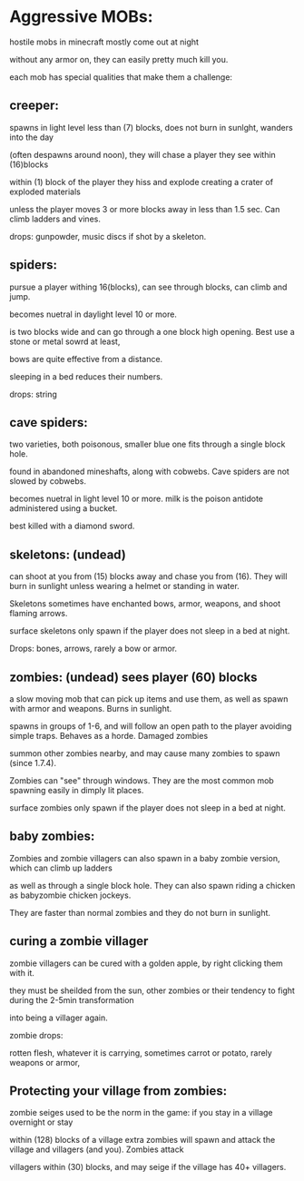Aggressive MOBs: 
==============

hostile mobs in minecraft mostly come out at night

without any armor on, they can easily pretty much kill you.

each mob has special qualities that make them  a challenge:


creeper:
----------
 spawns in light level less than (7) blocks, does not burn in sunlght, wanders into the day
 
 (often despawns around noon), they will chase a player they see within (16)blocks
 
 within (1) block of the player they hiss and explode creating a crater of exploded materials
 
 unless the player moves 3 or more blocks away in less than 1.5 sec. Can climb ladders and vines.
 
 
 
 drops: gunpowder, music discs if shot by a skeleton.
 
 spiders:
 ---------
 
 pursue a player withing 16(blocks), can see through blocks, can climb and jump. 
 
 becomes nuetral in daylight level 10 or more. 
 
 is two blocks wide and can go through a one block high opening. Best use a stone or metal sowrd at least,
 
 bows are quite effective from a distance.
 
 sleeping in a bed reduces their numbers.
 
 drops: string
 
 cave spiders:
 -------------
 
 two varieties, both poisonous, smaller blue one fits through a single block hole.
 
 found in abandoned mineshafts, along with cobwebs. Cave spiders are not slowed by cobwebs.

 becomes nuetral in light level 10 or more. milk is the poison antidote administered using a bucket.

best killed with a diamond sword.

skeletons: (undead)
------------
can shoot at you from (15) blocks away and chase you from (16). They will burn in sunlight unless wearing a helmet or standing in water.

Skeletons sometimes have enchanted bows, armor, weapons, and shoot flaming arrows. 

surface skeletons only spawn if the player does not sleep in a bed at night.

Drops: bones, arrows, rarely a bow or armor.


zombies: (undead) sees player (60) blocks
--------

a slow moving mob that can pick up items and use them, as well as spawn with armor and weapons. Burns in sunlight.

spawns in groups of 1-6, and will follow an open path to the player avoiding simple traps. Behaves as a horde.  Damaged zombies

summon other zombies nearby, and may cause many zombies to spawn (since 1.7.4).

Zombies can "see" through windows. They are the most common mob spawning easily in dimply lit places.

surface zombies only spawn if the player does not sleep in a bed at night.


baby zombies:
------------
Zombies and zombie villagers can also spawn in a baby zombie version, which can climb up ladders

as well as through a single block hole. They can also spawn riding a chicken as babyzombie chicken jockeys.

They are faster than normal zombies and they do not burn in sunlight.



curing a zombie villager 
-----------------------

zombie villagers can be cured with a golden apple, by right clicking them with it.

they must be sheilded from the sun, other zombies or their tendency to fight during the 2-5min transformation 

into being a villager again.

zombie drops:

rotten flesh, whatever it is carrying, sometimes carrot or potato, rarely weapons or armor,


Protecting your village from zombies:
-------------------------------------

zombie seiges used to be the norm in the game: if you stay in a village overnight or stay

within (128) blocks of a village extra zombies will spawn and attack the village and villagers (and you). Zombies attack 

villagers within (30) blocks, and may seige if the village has 40+ villagers.


